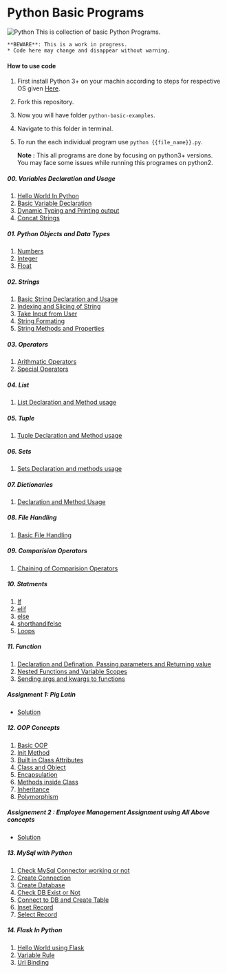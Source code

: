 # Python Basic Programs
![Python](https://img.shields.io/badge/Python-3.6-brightgreen.svg)
This is collection of basic Python Programs.<br />

    **BEWARE**: This is a work in progress.
    * Code here may change and disappear without warning. 

#### How to use code
1. First install Python 3+ on your machin according to steps for respective OS given [Here](https://www.python.org/downloads/).
2. Fork this repository.
3. Now you will have folder `python-basic-examples`.
4. Navigate to this folder in terminal.
2. To run the each individual program use `python {{file_name}}.py`. 

    **Note :** This all programs are done by focusing on python3+ versions. You may face some issues while running this programes on python2.

##### 00. Variables Declaration and Usage
1. [Hello World In Python](https://github.com/sudhir-j-sapkal/python-basic-examples/blob/master/00Variable_OutputFunction/hello_world.py)
2. [Basic Variable Declaration](https://github.com/sudhir-j-sapkal/python-basic-examples/blob/master/00Variable_OutputFunction/basic_variable.py)
3. [Dynamic Typing and Printing output](https://github.com/sudhir-j-sapkal/python-basic-examples/blob/master/00Variable_OutputFunction/advance_variable.py)
4. [Concat Strings](https://github.com/sudhir-j-sapkal/python-basic-examples/blob/master/00Variable_OutputFunction/concate_output.py)

##### 01. Python Objects and Data Types
1. [Numbers](https://github.com/sudhir-j-sapkal/python-basic-examples/blob/master/01PythonObjectDataStructure/01numbers.py)
2. [Integer](https://github.com/sudhir-j-sapkal/python-basic-examples/blob/master/01PythonObjectDataStructure/02Int.py)
3. [Float](https://github.com/sudhir-j-sapkal/python-basic-examples/blob/master/01PythonObjectDataStructure/03Float.py)

##### 02. Strings
1. [Basic String Declaration and Usage](https://github.com/sudhir-j-sapkal/python-basic-examples/blob/master/02Strings/basic_string.py)
2. [Indexing and Slicing of String](https://github.com/sudhir-j-sapkal/python-basic-examples/blob/master/02Strings/indexing_slicing.py)
3. [Take Input from User](https://github.com/sudhir-j-sapkal/python-basic-examples/blob/master/02Strings/input_from_user.py)
4. [String Formating](https://github.com/sudhir-j-sapkal/python-basic-examples/blob/master/02Strings/print_formating_with_string.py)
5. [String Methods and Properties](https://github.com/sudhir-j-sapkal/python-basic-examples/blob/master/02Strings/properties_and_method_of_string.py)

##### 03. Operators
1. [Arithmatic Operators](https://github.com/sudhir-j-sapkal/python-basic-examples/blob/master/03Operators/airthmatic.py)
2. [Special Operators](https://github.com/sudhir-j-sapkal/python-basic-examples/blob/master/03Operators/special_operator.py)

##### 04. List
1. [List Declaration and Method usage](https://github.com/sudhir-j-sapkal/python-basic-examples/blob/master/04List/01List.py)

##### 05. Tuple
1. [Tuple Declaration and Method usage](https://github.com/sudhir-j-sapkal/python-basic-examples/blob/master/05Tuple/01Tuple.py)

##### 06. Sets
1. [Sets Declaration and methods usage](https://github.com/sudhir-j-sapkal/python-basic-examples/blob/master/06Sets/01Set.py)

##### 07. Dictionaries
1. [Declaration and Method Usage](https://github.com/sudhir-j-sapkal/python-basic-examples/blob/master/07Dictionaries/01Dictionaries.py)

##### 08. File Handling
1. [Basic File Handling](https://github.com/sudhir-j-sapkal/python-basic-examples/blob/master/08Files/01File.py)

##### 09. Comparision Operators
1. [Chaining of Comparision Operators](https://github.com/sudhir-j-sapkal/python-basic-examples/blob/master/09ComparisonOperators/chaining_comparision_operator.py)

##### 10. Statments
1. [If](https://github.com/sudhir-j-sapkal/python-basic-examples/blob/master/10Statements/ifstatement.py)
2. [elif](https://github.com/sudhir-j-sapkal/python-basic-examples/blob/master/10Statements/elif.py)
3. [else](https://github.com/sudhir-j-sapkal/python-basic-examples/blob/master/10Statements/else.py)
4. [shorthandifelse](https://github.com/sudhir-j-sapkal/python-basic-examples/blob/master/10Statements/shorthandifelse.py)
5. [Loops](https://github.com/sudhir-j-sapkal/python-basic-examples/blob/master/10Statements/loops.py)

##### 11. Function
1. [Declaration and Defination, Passing parameters and Returning value](https://github.com/sudhir-j-sapkal/python-basic-examples/blob/master/11MethodAndFunctions/myfunction.py)
2. [Nested Functions and Variable Scopes](https://github.com/sudhir-j-sapkal/python-basic-examples/blob/master/11MethodAndFunctions/nestedstatementAndScope.py)
3. [Sending args and kwargs to functions](https://github.com/sudhir-j-sapkal/python-basic-examples/blob/master/11MethodAndFunctions/argsANDkargs.py)

##### Assignment 1: Pig Latin
- [Solution](https://github.com/sudhir-j-sapkal/python-basic-examples/blob/master/11MethodAndFunctions/pig_latin.py)

##### 12. OOP Concepts
1. [Basic OOP](https://github.com/sudhir-j-sapkal/python-basic-examples/blob/master/12ObjectOrientedProgramming/01OOP_Basic.py)
2. [Init Method](https://github.com/sudhir-j-sapkal/python-basic-examples/blob/master/12ObjectOrientedProgramming/02init_method.py)
3. [Built in Class Attributes](https://github.com/sudhir-j-sapkal/python-basic-examples/blob/master/12ObjectOrientedProgramming/03BuiltIn_Class_Attributes.py)
4. [Class and Object](https://github.com/sudhir-j-sapkal/python-basic-examples/blob/master/12ObjectOrientedProgramming/04ClassAndObject.py)
5. [Encapsulation](https://github.com/sudhir-j-sapkal/python-basic-examples/blob/master/12ObjectOrientedProgramming/05Encapsulation.py)
6. [Methods inside Class](https://github.com/sudhir-j-sapkal/python-basic-examples/blob/master/12ObjectOrientedProgramming/06Methods.py)
7. [Inheritance](https://github.com/sudhir-j-sapkal/python-basic-examples/blob/master/12ObjectOrientedProgramming/07Inheritance.py)
8. [Polymorphism](https://github.com/sudhir-j-sapkal/python-basic-examples/blob/master/12ObjectOrientedProgramming/08Polymorphism.py)

##### Assignement 2 : Employee Management Assignment using All Above concepts
- [Solution](https://github.com/sudhir-j-sapkal/python-basic-examples/blob/master/12ObjectOrientedProgramming/09EmplDeptManagement.py)

##### 13. MySql with Python
1. [Check MySql Connector working or not](https://github.com/sudhir-j-sapkal/python-basic-examples/blob/master/13MysqlWithPython/01demo_mysql_test.py)
2. [Create Connection](https://github.com/sudhir-j-sapkal/python-basic-examples/blob/master/13MysqlWithPython/02CreateConnection.py)
3. [Create Database](https://github.com/sudhir-j-sapkal/python-basic-examples/blob/master/13MysqlWithPython/03CreateDatabase.py)
4. [Check DB Exist or Not](https://github.com/sudhir-j-sapkal/python-basic-examples/blob/master/13MysqlWithPython/04CheckDBExist.py)
5. [Connect to DB and Create Table](https://github.com/sudhir-j-sapkal/python-basic-examples/blob/master/13MysqlWithPython/05ConnectToDB.py)
6. [Inset Record](https://github.com/sudhir-j-sapkal/python-basic-examples/blob/master/13MysqlWithPython/06Insert.py)
7. [Select Record](https://github.com/sudhir-j-sapkal/python-basic-examples/blob/master/13MysqlWithPython/07Select.py)

##### 14. Flask In Python
1. [Hello World using Flask](https://github.com/sudhir-j-sapkal/python-basic-examples/blob/master/14Flask/hello_flask.py)
2. [Variable Rule](https://github.com/sudhir-j-sapkal/python-basic-examples/blob/master/14Flask/variable_rule.py)
3. [Url Binding](https://github.com/sudhir-j-sapkal/python-basic-examples/blob/master/14Flask/url_binding.py)

